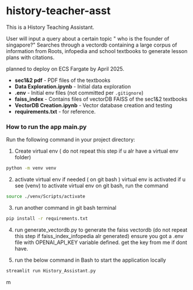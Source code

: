 # history-teacher-asst

This is a History Teaching Assistant.

User will input a query about a certain topic " who is the founder of singapore?"
Searches through a vectordb containing a large corpus of information from Roots, infopedia and school textbooks to generate lesson plans with citations.

planned to deploy on ECS Fargate by April 2025.


- **sec1&2 pdf** - PDF files of the textbooks
- **Data Exploration.ipynb** - Initial data exploration
- **.env** - Initial env files (not committed per `.gitignore`)
- **faiss_index** - Contains files of vectorDB FAISS of the sec1&2 textbooks
- **VectorDB Creation.ipynb** - Vector database creation and testing
- **requirements.txt** - for reference.

### How to run the app main.py
Run the following command in your project directory:
1. Create virtual env ( do not repeat this step if u alr have a virtual env folder)
```bash
python -m venv venv
```

2. activate virtual env if needed ( on git bash ) virtual env is activated if u see (venv)
to activate virtual env on git bash, run the command
```bash
source ./venv/Scripts/activate
```
3. run another command in git bash terminal

```bash
pip install -r requirements.txt

```
4. run generate_vectordb.py to generate the faiss vectordb (do not repeat this step if faiss_index_infopedia alr generated)
ensure you got a .env file with OPENAI_API_KEY variable defined. get the key from me if dont have. 

5. run the below command in Bash to start the application locally

```bash
streamlit run History_Assistant.py
```
m
